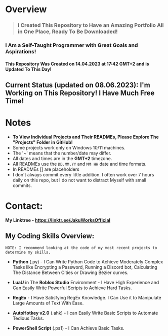 # Overview

>### I Created This Repository to Have an Amazing Portfolio All in One Place, Ready To Be Downloaded!

### I Am a Self-Taught Programmer with Great Goals and Aspirations!

#### This Repository Was Created on **14.04.2023 at 17:42 GMT+2** and is Updated To This Day!

## Current Status (updated on 08.06.2023): I'm Working on This Repository! I Have Much Free Time!


# Notes
- **To View Individual Projects and Their READMEs, Please Explore The "Projects" Folder in GitHub!**
- Some projects work only on Windows 10/11 machines.
- The '~' means that the number/date may differ.
- All dates and times are in the **GMT+2** timezone.
- All READMEs use the `DD.MM.YY` and `MM⠆HH` date and time formats.
- In READMEs [] are placeholders
- I don't always commit every little addition. I often work over 7 hours daily on this repo, but I do not want to distract Myself with small commits.


# Contact:
**My Linktree - https://linktr.ee/JakuWorksOfficial**


## My Coding Skills Overview:
`NOTE: I recommend looking at the code of my most recent projects to determine my skills.`

- **Python** (.py) - I Can Write Python Code to Achieve Moderately Complex Tasks like Encrypting a Password, Running a Discord bot, Calculating The Distance Between Cities or Drawing Bézier curves.


- **LuaU** in The **Roblox Studio** Environment - I Have High Experience and Can Easily Write Powerful Scripts to Achieve Hard Tasks.


- **RegEx** - I Have Satisfying RegEx Knowledge. I Can Use it to Manipulate Large Amounts of Text With Ease.


- **AutoHotkey v2.0** (.ahk) - I can Easily Write Basic Scripts to Automate Tedious Tasks.


- **PowerShell Script** (.ps1) - I Can Achieve Basic Tasks.